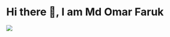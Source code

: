 # Hi there 👋, I am Md Omar Faruk
![](https://www.canva.com/design/DAEzMkHMRVw/mGDkTTnzQq7hxCkVzEAr7A/view?utm_content=DAEzMkHMRVw&utm_campaign=designshare&utm_medium=link&utm_source=shareyourdesignpanel)

